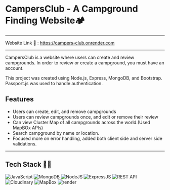 # CampersClub - A Campground Finding Website🏕️

---

Website Link :link: : https://campers-club.onrender.com

---

CampersClub is a website where users can create and review campgrounds. In order to review or create a campground, you must have an account.

This project was created using Node.js, Express, MongoDB, and Bootstrap. Passport.js was used to handle authentication.

## Features
- Users can create, edit, and remove campgrounds
- Users can review campgrounds once, and edit or remove their review
- Can view Cluster Map of all campgrounds across the world.(Used MapBOx APIs)
- Search campground by name or location.
- Focused more on error handling, added both client side and server side validations.

---

## Tech Stack 👨‍💻

![JavaScript](https://img.shields.io/badge/javascript-%23323330.svg?style=for-the-badge&logo=javascript&logoColor=%23F7DF1E)
![MongoDB](https://img.shields.io/badge/MongoDB-%234ea94b.svg?style=for-the-badge&logo=mongodb&logoColor=white)
![NodeJS](https://img.shields.io/badge/node.js-6DA55F?style=for-the-badge&logo=node.js&logoColor=white)
![ExpressJS](https://img.shields.io/badge/express-black?style=for-the-badge&logo=express.js%20web%20tokens)
![REST API](https://img.shields.io/badge/rest%20api%20-%23323330.svg?style=for-the-badge&logo=rest&logoColor=%23F7DF1E)
![Cloudinary](https://img.shields.io/badge/cloudinary-20232A?style=for-the-badge&logo=cloudinary&logoColor=61DAFB)
![MapBox](https://img.shields.io/badge/mapbox-F22F46?style=for-the-badge&logo=mapbox&logoColor=white)
![render](https://img.shields.io/badge/render-667881?style=for-the-badge&logo=render&logoColor=white)
